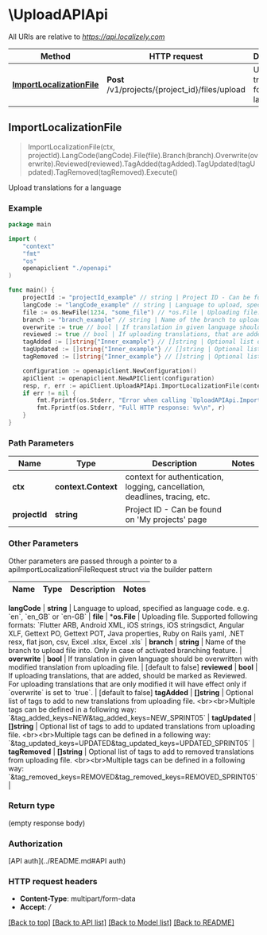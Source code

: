 # \UploadAPIApi

All URIs are relative to *https://api.localizely.com*

Method | HTTP request | Description
------------- | ------------- | -------------
[**ImportLocalizationFile**](UploadAPIApi.md#ImportLocalizationFile) | **Post** /v1/projects/{project_id}/files/upload | Upload translations for a language



## ImportLocalizationFile

> ImportLocalizationFile(ctx, projectId).LangCode(langCode).File(file).Branch(branch).Overwrite(overwrite).Reviewed(reviewed).TagAdded(tagAdded).TagUpdated(tagUpdated).TagRemoved(tagRemoved).Execute()

Upload translations for a language

### Example

```go
package main

import (
    "context"
    "fmt"
    "os"
    openapiclient "./openapi"
)

func main() {
    projectId := "projectId_example" // string | Project ID - Can be found on 'My projects' page
    langCode := "langCode_example" // string | Language to upload, specified as language code. e.g. `en`, `en_GB` or `en-GB`
    file := os.NewFile(1234, "some_file") // *os.File | Uploading file. Supported following formats: `Flutter ARB, Android XML, iOS strings, iOS stringsdict, Angular XLF, Gettext PO, Gettext POT, Java properties, Ruby on Rails yaml, .NET resx, flat json, csv, Excel .xlsx, Excel .xls`
    branch := "branch_example" // string | Name of the branch to upload file into. Only in case of activated branching feature. (optional)
    overwrite := true // bool | If translation in given language should be overwritten with modified translation from uploading file. (optional) (default to false)
    reviewed := true // bool | If uploading translations, that are added, should be marked as Reviewed. For uploading translations that are only modified it will have effect only if `overwrite` is set to `true`. (optional) (default to false)
    tagAdded := []string{"Inner_example"} // []string | Optional list of tags to add to new translations from uploading file. <br><br>Multiple tags can be defined in a following way: `&tag_added_keys=NEW&tag_added_keys=NEW_SPRINT05` (optional)
    tagUpdated := []string{"Inner_example"} // []string | Optional list of tags to add to updated translations from uploading file. <br><br>Multiple tags can be defined in a following way: `&tag_updated_keys=UPDATED&tag_updated_keys=UPDATED_SPRINT05` (optional)
    tagRemoved := []string{"Inner_example"} // []string | Optional list of tags to add to removed translations from uploading file. <br><br>Multiple tags can be defined in a following way: `&tag_removed_keys=REMOVED&tag_removed_keys=REMOVED_SPRINT05` (optional)

    configuration := openapiclient.NewConfiguration()
    apiClient := openapiclient.NewAPIClient(configuration)
    resp, r, err := apiClient.UploadAPIApi.ImportLocalizationFile(context.Background(), projectId).LangCode(langCode).File(file).Branch(branch).Overwrite(overwrite).Reviewed(reviewed).TagAdded(tagAdded).TagUpdated(tagUpdated).TagRemoved(tagRemoved).Execute()
    if err != nil {
        fmt.Fprintf(os.Stderr, "Error when calling `UploadAPIApi.ImportLocalizationFile``: %v\n", err)
        fmt.Fprintf(os.Stderr, "Full HTTP response: %v\n", r)
    }
}
```

### Path Parameters


Name | Type | Description  | Notes
------------- | ------------- | ------------- | -------------
**ctx** | **context.Context** | context for authentication, logging, cancellation, deadlines, tracing, etc.
**projectId** | **string** | Project ID - Can be found on &#39;My projects&#39; page | 

### Other Parameters

Other parameters are passed through a pointer to a apiImportLocalizationFileRequest struct via the builder pattern


Name | Type | Description  | Notes
------------- | ------------- | ------------- | -------------

 **langCode** | **string** | Language to upload, specified as language code. e.g. &#x60;en&#x60;, &#x60;en_GB&#x60; or &#x60;en-GB&#x60; | 
 **file** | ***os.File** | Uploading file. Supported following formats: &#x60;Flutter ARB, Android XML, iOS strings, iOS stringsdict, Angular XLF, Gettext PO, Gettext POT, Java properties, Ruby on Rails yaml, .NET resx, flat json, csv, Excel .xlsx, Excel .xls&#x60; | 
 **branch** | **string** | Name of the branch to upload file into. Only in case of activated branching feature. | 
 **overwrite** | **bool** | If translation in given language should be overwritten with modified translation from uploading file. | [default to false]
 **reviewed** | **bool** | If uploading translations, that are added, should be marked as Reviewed. For uploading translations that are only modified it will have effect only if &#x60;overwrite&#x60; is set to &#x60;true&#x60;. | [default to false]
 **tagAdded** | **[]string** | Optional list of tags to add to new translations from uploading file. &lt;br&gt;&lt;br&gt;Multiple tags can be defined in a following way: &#x60;&amp;tag_added_keys&#x3D;NEW&amp;tag_added_keys&#x3D;NEW_SPRINT05&#x60; | 
 **tagUpdated** | **[]string** | Optional list of tags to add to updated translations from uploading file. &lt;br&gt;&lt;br&gt;Multiple tags can be defined in a following way: &#x60;&amp;tag_updated_keys&#x3D;UPDATED&amp;tag_updated_keys&#x3D;UPDATED_SPRINT05&#x60; | 
 **tagRemoved** | **[]string** | Optional list of tags to add to removed translations from uploading file. &lt;br&gt;&lt;br&gt;Multiple tags can be defined in a following way: &#x60;&amp;tag_removed_keys&#x3D;REMOVED&amp;tag_removed_keys&#x3D;REMOVED_SPRINT05&#x60; | 

### Return type

 (empty response body)

### Authorization

[API auth](../README.md#API auth)

### HTTP request headers

- **Content-Type**: multipart/form-data
- **Accept**: */*

[[Back to top]](#) [[Back to API list]](../README.md#documentation-for-api-endpoints)
[[Back to Model list]](../README.md#documentation-for-models)
[[Back to README]](../README.md)

